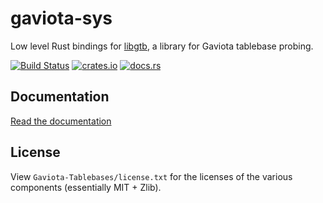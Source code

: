 gaviota-sys
===========

Low level Rust bindings for [libgtb](https://github.com/michiguel/Gaviota-Tablebases), a library for Gaviota tablebase probing.

[![Build Status](https://travis-ci.org/niklasf/rust-gaviota-sys.svg?branch=master)](https://travis-ci.org/niklasf/rust-gaviota-sys)
[![crates.io](https://img.shields.io/crates/v/gaviota-sys.svg)](https://crates.io/crates/gaviota-sys)
[![docs.rs](https://docs.rs/gaviota-sys/badge.svg)](https://docs.rs/gaviota-sys)

Documentation
-------------

[Read the documentation](https://docs.rs/gaviota-sys)

License
-------

View `Gaviota-Tablebases/license.txt` for the licenses of the various
components (essentially MIT + Zlib).
